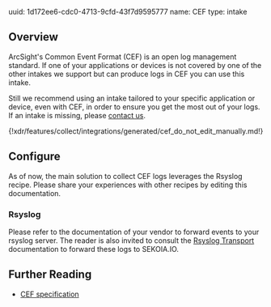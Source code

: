 uuid: 1d172ee6-cdc0-4713-9cfd-43f7d9595777
name: CEF
type: intake

## Overview
ArcSight's Common Event Format (CEF) is an open log management standard.
If one of your applications or devices is not covered by one of the other intakes we support but can produce logs in CEF you can use this intake.

Still we recommend using an intake tailored to your specific application or device, even with CEF, in order to ensure you get the most out of your logs. If an intake is missing, please [contact us](mailto:support@sekoia.io).

{!xdr/features/collect/integrations/generated/cef_do_not_edit_manually.md!}

## Configure

As of now, the main solution to collect CEF logs leverages the Rsyslog recipe. Please share your experiences with other recipes by editing this documentation.

### Rsyslog

Please refer to the documentation of your vendor to forward events to your rsyslog server. The reader is also invited to consult the [Rsyslog Transport](../../../ingestion_methods/rsyslog/) documentation to forward these logs to SEKOIA.IO.


## Further Reading
- [CEF specification](https://community.microfocus.com/dcvta86296/attachments/dcvta86296/connector-documentation/1197/2/CommonEventFormatV25.pdf)
